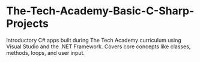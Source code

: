 # The-Tech-Academy-Basic-C-Sharp-Projects
Introductory C# apps built during The Tech Academy curriculum using Visual Studio and the .NET Framework. Covers core concepts like classes, methods, loops, and user input.
